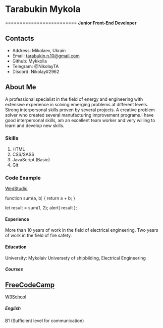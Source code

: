 # Tarabukin Mykola
=========================
**Junior Front-End Developer**
## Contacts 
* Address: Mikolaev, Ukrain                               
* Email: tarabukin.n.10@gmail.com
* Github: Mykkolla
* Telegram: @NikolayTA
* Discord: Nikolay#2962

## About Me


A professional specialist in the field of energy and engineering with extensive experience in solving emerging problems at different levels. Strong interpersonal skills proven by several projects. A creative problem solver who created several manufacturing improvement programs.I have good interpersonal skills, am an excellent team worker and very willing to learn and develop new skills.

### Skills
1. HTML
2. CSS/SASS
3. JavaScript (Basic)
4. Git

### Code Example
[WedStudio](https://mykkolla.github.io/goit-markup-hw-08/)

function sum(a, b) {
  return a + b;
}

let result = sum(1, 2);
alert( result );

#### Experience

More than 10 years of work in the field of electrical engineering.
Two years of work in the field of fire safety.


#### Education


University: Mykolaiv Universety of shipbilding, Electrical Engineering

##### Courses

[1]: https://www.freecodecamp.org/learn/

[FreeCodeCamp](https://www.freecodecamp.org/learn/ "freecodecamp")
-------------------------------------------
[W3School](https://w3schoolsua.github.io/index.html#gsc.tab=0 "w3school")



##### English
B1 (Sufficient level for communication)